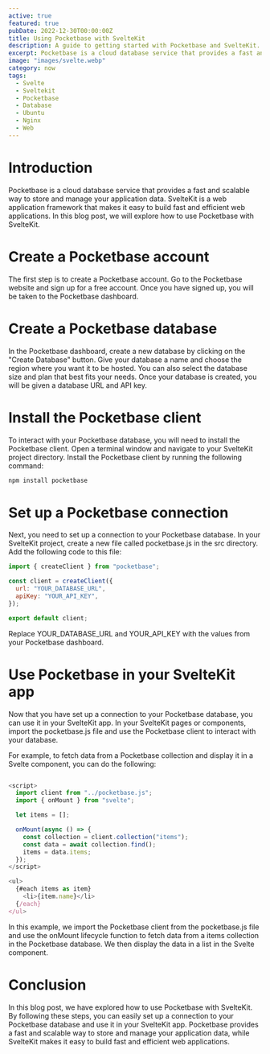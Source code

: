```yaml
---
active: true
featured: true
pubDate: 2022-12-30T00:00:00Z
title: Using Pocketbase with SvelteKit
description: A guide to getting started with Pocketbase and SvelteKit.
excerpt: Pocketbase is a cloud database service that provides a fast and scalable way to store and manage your application data. SvelteKit is a web application framework that makes it easy to build fast and efficient web applications.
image: "images/svelte.webp"
category: now
tags:
  - Svelte
  - Sveltekit
  - Pocketbase
  - Database
  - Ubuntu
  - Nginx
  - Web
---
```


# Introduction

Pocketbase is a cloud database service that provides a fast and scalable way to store and manage your application data. SvelteKit is a web application framework that makes it easy to build fast and efficient web applications. In this blog post, we will explore how to use Pocketbase with SvelteKit.

# Create a Pocketbase account

The first step is to create a Pocketbase account. Go to the Pocketbase website and sign up for a free account. Once you have signed up, you will be taken to the Pocketbase dashboard.

# Create a Pocketbase database

In the Pocketbase dashboard, create a new database by clicking on the "Create Database" button. Give your database a name and choose the region where you want it to be hosted. You can also select the database size and plan that best fits your needs. Once your database is created, you will be given a database URL and API key.

# Install the Pocketbase client

To interact with your Pocketbase database, you will need to install the Pocketbase client. Open a terminal window and navigate to your SvelteKit project directory. Install the Pocketbase client by running the following command:

```bash
npm install pocketbase
```

# Set up a Pocketbase connection

Next, you need to set up a connection to your Pocketbase database. In your SvelteKit project, create a new file called pocketbase.js in the src directory. Add the following code to this file:

```javascript
import { createClient } from "pocketbase";

const client = createClient({
  url: "YOUR_DATABASE_URL",
  apiKey: "YOUR_API_KEY",
});

export default client;
```

Replace YOUR_DATABASE_URL and YOUR_API_KEY with the values from your Pocketbase dashboard.

# Use Pocketbase in your SvelteKit app

Now that you have set up a connection to your Pocketbase database, you can use it in your SvelteKit app. In your SvelteKit pages or components, import the pocketbase.js file and use the Pocketbase client to interact with your database.

For example, to fetch data from a Pocketbase collection and display it in a Svelte component, you can do the following:

```javascript

<script>
  import client from "../pocketbase.js";
  import { onMount } from "svelte";

  let items = [];

  onMount(async () => {
    const collection = client.collection("items");
    const data = await collection.find();
    items = data.items;
  });
</script>

<ul>
  {#each items as item}
    <li>{item.name}</li>
  {/each}
</ul>
```

In this example, we import the Pocketbase client from the pocketbase.js file and use the onMount lifecycle function to fetch data from a items collection in the Pocketbase database. We then display the data in a list in the Svelte component.

# Conclusion

In this blog post, we have explored how to use Pocketbase with SvelteKit. By following these steps, you can easily set up a connection to your Pocketbase database and use it in your SvelteKit app. Pocketbase provides a fast and scalable way to store and manage your application data, while SvelteKit makes it easy to build fast and efficient web applications.

